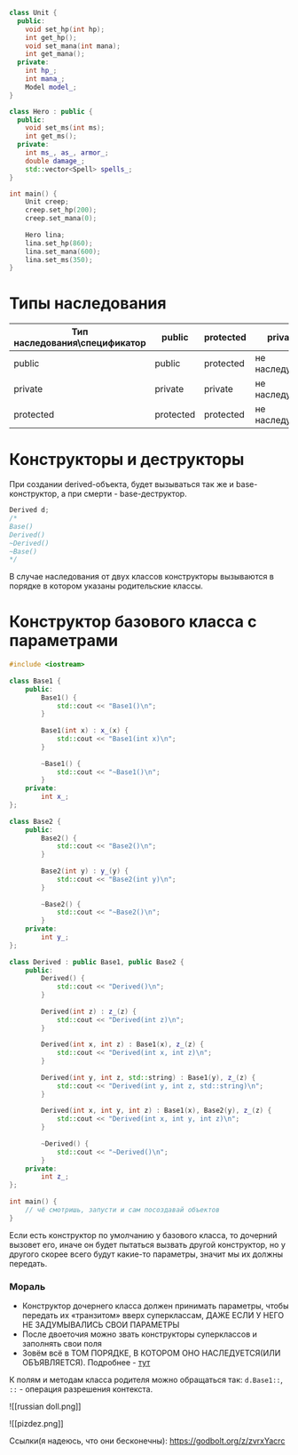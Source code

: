 ```cpp
class Unit {
  public:
	void set_hp(int hp);
	int get_hp();
	void set_mana(int mana);
	int get_mana();
  private:
	int hp_;
	int mana_;
	Model model_;
}

class Hero : public {
  public:
	void set_ms(int ms);
	int get_ms();
  private:
	int ms_, as_, armor_;
	double damage_;
	std::vector<Spell> spells_;
}

int main() {
	Unit creep;
	creep.set_hp(200);
	creep.set_mana(0);
	
	Hero lina;
	lina.set_hp(860);
	lina.set_mana(600);
	lina.set_ms(350);
}
```

# Типы наследования

| Тип наследования\\спецификатор | public    | protected | private        |
| ------------------------------ | --------- | --------- | -------------- |
| public                         | public    | protected | не наследуется |
| private                        | private   | private   | не наследуется |
| protected                      | protected | protected | не наследуется |
# Конструкторы и деструкторы

При создании derived-объекта, будет вызываться так же и base-конструктор, а при смерти - base-деструктор.
```cpp
Derived d;
/*
Base()
Derived()
~Derived()
~Base()
*/
```

В случае наследования от двух классов конструкторы вызываются в порядке в котором указаны родительские классы.

# Конструктор базового класса с параметрами

```cpp
#include <iostream>  
  
class Base1 {  
    public:  
        Base1() {  
            std::cout << "Base1()\n";  
        }  
  
        Base1(int x) : x_(x) {  
            std::cout << "Base1(int x)\n";  
        }  
  
        ~Base1() {  
            std::cout << "~Base1()\n";  
        }  
    private:  
        int x_;  
};  
  
class Base2 {  
    public:  
        Base2() {  
            std::cout << "Base2()\n";  
        }  
  
        Base2(int y) : y_(y) {  
            std::cout << "Base2(int y)\n";  
        }  
  
        ~Base2() {  
            std::cout << "~Base2()\n";  
        }  
    private:  
        int y_;  
};  
  
class Derived : public Base1, public Base2 {  
    public:  
        Derived() {  
            std::cout << "Derived()\n";  
        }  
  
        Derived(int z) : z_(z) {  
            std::cout << "Derived(int z)\n";  
        }  
  
        Derived(int x, int z) : Base1(x), z_(z) {  
            std::cout << "Derived(int x, int z)\n";  
        }  
  
        Derived(int y, int z, std::string) : Base1(y), z_(z) {  
            std::cout << "Derived(int y, int z, std::string)\n";  
        }  
  
        Derived(int x, int y, int z) : Base1(x), Base2(y), z_(z) {  
            std::cout << "Derived(int x, int y, int z)\n";  
        }  
  
        ~Derived() {  
            std::cout << "~Derived()\n";  
        }  
    private:  
        int z_;  
};  
  
int main() {  
	// чё смотришь, запусти и сам посоздавай объектов
}
```

Если есть конструктор по умолчанию у базового класса, то дочерний вызовет его, иначе он будет пытаться вызвать другой конструктор, но у другого скорее всего будут какие-то параметры, значит мы их должны передать. 
### Мораль
+ Конструктор дочернего класса должен принимать параметры, чтобы передать их «транзитом» вверх суперклассам, ДАЖЕ ЕСЛИ У НЕГО НЕ ЗАДУМЫВАЛИСЬ СВОИ ПАРАМЕТРЫ
+ После двоеточия можно звать конструкторы суперклассов и заполнять свои поля
+ Зовём всё в ТОМ ПОРЯДКЕ, В КОТОРОМ ОНО НАСЛЕДУЕТСЯ(ИЛИ ОБЪЯВЛЯЕТСЯ). Подробнее - [тут](https://stackoverflow.com/questions/24285112/why-must-initializer-list-order-match-member-declaration-order)

К полям и методам класса родителя можно обращаться так: `d.Base1::`, `::` - операция разрешения контекста. 


![[russian doll.png]]

![[pizdez.png]]

Ссылки(я надеюсь, что они бесконечны):
https://godbolt.org/z/zvrxYacrc
